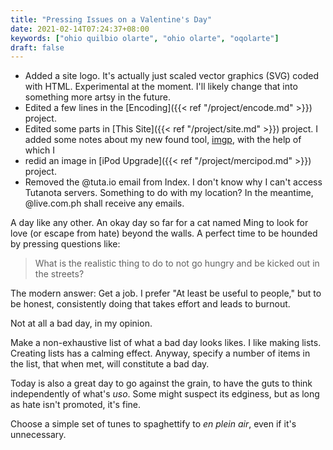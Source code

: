 ```yaml
---
title: "Pressing Issues on a Valentine's Day"
date: 2021-02-14T07:24:37+08:00
keywords: ["ohio quilbio olarte", "ohio olarte", "oqolarte"]
draft: false
---
```

- Added a site logo.
It's actually just scaled vector graphics (SVG) coded with HTML.
Experimental at the moment.
I'll likely change that into something more artsy in the future.
- Edited a few lines in the [Encoding]({{< ref "/project/encode.md" >}}) project.
- Edited some parts in [This Site]({{< ref "/project/site.md" >}}) project.
I added some notes about my new found tool, [imgp](https://github.com/jarun/imgp), with the help of which I
- redid an image in [iPod Upgrade]({{< ref "/project/mercipod.md" >}}) project.
- Removed the @tuta.io email from Index.
I don't know why I can't access Tutanota servers.
Something to do with my location?
In the meantime, @live.com.ph shall receive any emails. 

A day like any other.
An okay day so far for a cat named Ming to look for love (or escape from hate) beyond the walls.
A perfect time to be hounded by pressing questions like:

> What is the realistic thing to do to not go hungry and be kicked out in the streets?

The modern answer: Get a job.
I prefer "At least be useful to people," but to be honest, consistently doing that takes effort and leads to burnout.

Not at all a bad day, in my opinion.

Make a non-exhaustive list of what a bad day looks likes.
I like making lists.
Creating lists has a calming effect.
Anyway, specify a number of items in the list, that when met, will constitute a bad day.

Today is also a great day to go against the grain, to have the guts to think independently of what's *uso*.
Some might suspect its edginess, but as long as hate isn't promoted, it's fine.

Choose a simple set of tunes to spaghettify to *en plein air*, even if it's unnecessary.
